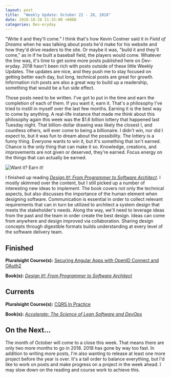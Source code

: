 ```yaml
---
layout: post
title:  "Weekly Update: October 22 - 28, 2018"
date: 2018-10-28 21:35:00 +0000
categories: Dev-eryday
---
```


"Write it and they'll come." I think that's how Kevin Costner said it in *Field of Dreams* when he was talking about posts he'd make for his website and how they'd drive readers to the site. Or maybe it was, "build it and they'll come," as in if he built a baseball field, the players would come. Whatever the line was, it's time to get some more posts published here on Dev-eryday. 2018 hasn't been rich with posts outside of these little Weekly Updates. The updates are nice, and they push me to stay focused on getting better each day, but long, technical posts are great for growth. Information rich posts are also a great way to build up a readership, something that would be a fun side effect.

Those posts need to be written. I've got to put in the time and earn the completion of each of them. If you want it, earn it. That's a philosophy I've tried to instill in myself over the last few months. Earning it is the best way to come by anything. A real-life instance that made me think about this philosophy again this week was the $1.6 billion lottery that happened last Tuesday night. That billion-dollar drawing was likely the closest I, and countless others, will ever come to being a billionaire. I didn't win, nor did I expect to, but it was fun to dream about the possibility. The lottery is a funny thing. Everyone wants to win it, but it's something that isn't earned. Chance is the only thing that can make it so. Knowledge, creations, and improvements are not given or deserved, they're earned. Focus energy on the things that can actually be earned.

![Want it? Earn it!](https://farm2.staticflickr.com/1937/31716409298_3c5235e9f6.jpg)

I finished up reading *[Design It!: From Programmer to Software Architect][di]*. I mostly skimmed over the content, but I still picked up a number of interesting new ideas to implement. The book covers not only the technical aspects, but also discusses the importance of the human element when designing software. Communication is essential in order to collect relevant requirements that can in turn be utilized to architect a system design that meets the stakeholder's needs. Along the way, we'll need to leverage ideas from the past and the team in order create the best design. Ideas can come from anywhere and design improved via collaboration. Sharing design concepts through digestible formats builds understanding at every level of the software delivery team.

## Finished

**Pluralsight Course(s):** [Securing Angular Apps with OpenID Connect and OAuth2][saa]

**Book(s):** *[Design It!: From Programmer to Software Architect][di]*

## Currents

**Pluralsight Course(s):** [CQRS In Practice][cqrs]

**Book(s):** *[Accelerate: The Science of Lean Software and DevOps][acc]*

## On the Next...

The month of October will come to a close this week. That means there are only two more months to go in 2018. 2018 has gone by way too fast. In addition to writing more posts, I'm also wanting to release at least one more project before the year is over. It's a tall order to balance everything, but I'd like to work on posts and make progress on a project in the week ahead. I may slow down on the reading and course work to achieve this.

[play]: https://github.com/jpniederer/NETCorePlayground
[di]: https://www.amazon.com/Design-Programmer-Architect-Pragmatic-Programmers/dp/1680502093/
[re]: https://www.udemy.com/react-the-complete-guide-incl-redux/
[src]: https://chatappwithsignalr.azurewebsites.net/index.html
[oau]: https://app.pluralsight.com/library/courses/oauth-2-getting-started/table-of-contents
[tib]: https://www.amazon.com/Thinking-Bets-Making-Smarter-Decisions-ebook/dp/B074DG9LQF/
[lgs]: https://app.pluralsight.com/library/courses/less-getting-started/table-of-contents
[gf]: https://app.pluralsight.com/library/courses/github-fundamentals/table-of-contents
[tfs]: https://www.amazon.com/Thinking-Fast-Slow-Daniel-Kahneman-ebook/dp/B00555X8OA/
[tw]: https://tailwindcss.com/
[hn]: https://news.ycombinator.com/item?id=18084013
[mlc]: http://course.fast.ai/ml.html
[ghf]: https://app.pluralsight.com/library/courses/github-fundamentals/table-of-contents
[spr]: https://www.amazon.com/Sprint-Solve-Problems-Test-Ideas-ebook/dp/B010MH1DAQ/
[vid]: https://www.youtube.com/watch?v=mMWzVyIhDTk
[gfg]: https://www.geeksforgeeks.org/
[tl]: https://www.amazon.com/Becoming-Technical-Leader-Problem-Solving-Approach/dp/0932633021/
[gen]: https://app.pluralsight.com/library/courses/csharp-best-practices-collections-generics/table-of-contents
[efc]: https://app.pluralsight.com/library/courses/playbook-ef-core-2-1-whats-new/table-of-contents
[tfr]: https://www.amazon.com/Fifth-Risk-Michael-Lewis-ebook/dp/B07FFCMSCX/
[cra]: https://www.amazon.com/Doesnt-Have-Be-Crazy-Work-ebook/dp/B079WV79TK/
[cqrs]: https://app.pluralsight.com/library/courses/cqrs-in-practice/table-of-contents
[ror]: https://rubyonrails.org/
[gr]: https://basecamp.com/books/getting-real
[ef]: https://docs.microsoft.com/en-us/ef/core/
[saa]: https://app.pluralsight.com/library/courses/openid-and-oauth2-securing-angular-apps/table-of-contents
[acc]: https://www.amazon.com/Accelerate-Software-Performing-Technology-Organizations-ebook/dp/B07B9F83WM/